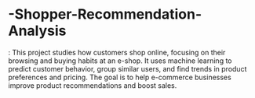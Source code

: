 # -Shopper-Recommendation-Analysis
: This project studies how customers shop online, focusing on their browsing and buying habits at an e-shop. It uses machine learning to predict customer behavior, group similar users, and find trends in product preferences and pricing. The goal is to help e-commerce businesses improve product recommendations and boost sales.
